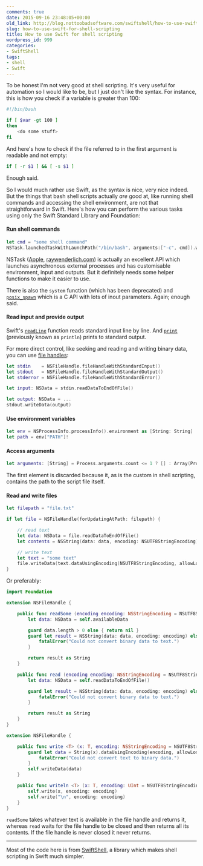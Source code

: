 ```yaml
---
comments: true
date: 2015-09-16 23:48:05+00:00
old_link: http://blog.nottoobadsoftware.com/swiftshell/how-to-use-swift-for-shell-scripting/
slug: how-to-use-swift-for-shell-scripting
title: How to use Swift for shell scripting
wordpress_id: 999
categories:
- SwiftShell
tags:
- shell
- Swift
---
```


To be honest I'm not very good at shell scripting. It's very useful for automation so I would like to be, but I just don't like the syntax. For instance, this is how you check if a variable is greater than 100:

```bash
#!/bin/bash

if [ $var -gt 100 ]
then
    <do some stuff>
fi
```

<!-- more -->

And here's how to check if the file referred to in the first argument is readable and not empty:

```bash
if [ -r $1 ] && [ -s $1 ]
```

Enough said.

So I would much rather use Swift, as the syntax is nice, very nice indeed. But the things that bash shell scripts actually _are_ good at, like running shell commands and accessing the shell environment, are not that straightforward in Swift. Here's how you can perform the various tasks using only the Swift Standard Library and Foundation:

#### Run shell commands



```swift
let cmd = "some shell command"
NSTask.launchedTaskWithLaunchPath("/bin/bash", arguments:["-c", cmd]).waitUntilExit()
```

NSTask ([Apple](https://developer.apple.com/library/mac/documentation/Cocoa/Reference/Foundation/Classes/NSTask_Class), [raywenderlich.com](http://www.raywenderlich.com/36537/nstask-tutorial)) is actually an excellent API which launches asynchronous external processes and has customisable environment, input and outputs. But it definitely needs some helper functions to make it easier to use.

There is also the `system` function (which has been deprecated) and [`posix_spawn`](https://developer.apple.com/library/archive/documentation/System/Conceptual/ManPages_iPhoneOS/man2/posix_spawn.2.html) which is a C API with lots of inout parameters. Again; enough said.

#### Read input and provide output

Swift's [`readLine`](http://swiftdoc.org/swift-2/func/readLine/) function reads standard input line by line. And [`print`](http://swiftdoc.org/swift-2/func/print/) (previously known as `println`) prints to standard output.

For more direct control, like seeking and reading and writing binary data, you can use [file handles](https://developer.apple.com/library/ios/documentation/Cocoa/Reference/Foundation/Classes/NSFileHandle_Class/):



```swift
let stdin    = NSFileHandle.fileHandleWithStandardInput()
let stdout   = NSFileHandle.fileHandleWithStandardOutput()
let stderror = NSFileHandle.fileHandleWithStandardError()

let input: NSData = stdin.readDataToEndOfFile()

let output: NSData = ...
stdout.writeData(output)
```

#### Use environment variables



```swift
let env = NSProcessInfo.processInfo().environment as [String: String]
let path = env["PATH"]!
```

#### Access arguments



```swift
let arguments: [String] = Process.arguments.count <= 1 ? [] : Array(Process.arguments.dropFirst())
```

The first element is discarded because it, as is the custom in shell scripting, contains the path to the script file itself.

#### Read and write files



```swift
let filepath = "file.txt"

if let file = NSFileHandle(forUpdatingAtPath: filepath) {

    // read text
    let data: NSData = file.readDataToEndOfFile()
    let contents = NSString(data: data, encoding: NSUTF8StringEncoding)! as String

    // write text
    let text = "some text"
    file.writeData(text.dataUsingEncoding(NSUTF8StringEncoding, allowLossyConversion:false)!)
}
```

Or preferably:



```swift
import Foundation

extension NSFileHandle {

    public func readSome (encoding encoding: NSStringEncoding = NSUTF8StringEncoding) -> String? {
        let data: NSData = self.availableData

        guard data.length > 0 else { return nil }
        guard let result = NSString(data: data, encoding: encoding) else {
            fatalError("Could not convert binary data to text.")
        }

        return result as String
    }

    public func read (encoding encoding: NSStringEncoding = NSUTF8StringEncoding) -> String {
        let data: NSData = self.readDataToEndOfFile()

        guard let result = NSString(data: data, encoding: encoding) else {
            fatalError("Could not convert binary data to text.")
        }

        return result as String
    }
}

extension NSFileHandle {

    public func write <T> (x: T, encoding: NSStringEncoding = NSUTF8StringEncoding) {
        guard let data = String(x).dataUsingEncoding(encoding, allowLossyConversion:false) else {
            fatalError("Could not convert text to binary data.")
        }
        self.writeData(data)
    }

    public func writeln <T> (x: T, encoding: UInt = NSUTF8StringEncoding) {
        self.write(x, encoding: encoding)
        self.write("\n", encoding: encoding)
    }
}
```

`readSome` takes whatever text is available in the file handle and returns it, whereas `read` waits for the file handle to be closed and then returns all its contents. If the file handle is never closed it never returns.

* * *

Most of the code here is from [SwiftShell](https://github.com/kareman/SwiftShell), a library which makes shell scripting in Swift much simpler.
